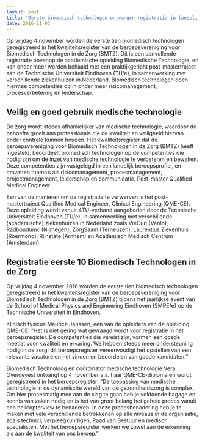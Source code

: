 ```yaml
---
layout: post
title: "Eerste biomedisch technologen ontvangen registratie in landelijk kwaliteitsregister"
date: 2016-11-03
---
```

Op vrijdag 4 november worden de eerste tien biomedisch technologen geregistreerd in het kwaliteitsregister van de beroepsvereniging voor Biomedisch Technologen in de Zorg (BMTZ). Dit is een aanvullende registratie bovenop de academische opleiding Biomedische Technologie, en kan onder meer worden behaald met een praktijkgericht post-mastertraject aan de Technische Universiteit Eindhoven (TU/e), in samenwerking met verschillende ziekenhuizen in Nederland. Biomedisch technologen doen hiermee competenties op in onder meer risicomanagement, procesverbetering en leiderschap.

## Veilig en goed gebruik medische technologie

De zorg wordt steeds afhankelijker van medische technologie, waardoor de behoefte groeit aan professionals die de kwaliteit en veiligheid hiervan onder controle kunnen houden. Het kwaliteitsregister dat de beroepsvereniging voor Biomedisch Technologen in de Zorg (BMTZ) heeft ingesteld, beoordeelt biomedisch technologen op de competenties die nodig zijn om de inzet van medische technologie te verbeteren en bewaken. Deze competenties zijn vastgelegd in een landelijk beroepsprofiel, en omvatten thema’s als risicomanagement, procesmanagement, projectmanagement, leiderschap en communicatie.
Post-master Qualified Medical Engineer

Een van de manieren om de registratie te verwerven is het post-mastertraject Qualified Medical Engineer, Clinical Engineering (QME-CE). Deze opleiding wordt vanuit 4TU-verband aangeboden door de Technische Universiteit Eindhoven (TU/e), in samenwerking met verschillende (academische) ziekenhuizen in Nederland zoals VieCuri (Venlo), Radboudumc (Nijmegen), ZorgSaam (Terneuzen), Laurentius Ziekenhuis (Roermond), Rijnstate (Arnhem) en Academisch Medisch Centrum (Amsterdam).

## Registratie eerste 10 Biomedisch Technologen in de Zorg

Op vrijdag 4 november 2016 worden de eerste tien biomedisch technologen geregistreerd in het kwaliteitsregister van de beroepsvereniging voor Biomedisch Technologen in de Zorg (BMTZ) tijdens het jaarlijkse event van de School of Medical Physics and Engineering Eindhoven (SMPE/e) op de Technische Universiteit in Eindhoven.

Klinisch fysicus Maurice Janssen, één van de opleiders van de opleiding QME-CE: “Het is niet gering wat gevraagd wordt voor registratie in het beroepsregister. De competenties die vereist zijn, vormen een goede meetlat voor kwaliteit en ervaring. We hebben steeds meer ondersteuning nodig in de zorg; dit beroepsregister vereenvoudigt het opstellen van een relevante vacature en het vinden en beoordelen van goede kandidaten.”

Biomedisch Technoloog en coördinator medische technologie Vera Overdevest ontvangt op 4 november a.s. haar QME-CE-diploma en wordt geregistreerd in het beroepsregister: “De toepassing van medische technologie in de dynamische wereld van de gezondheidszorg is complex. Om hier procesmatig mee aan de slag te gaan heb je voldoende bagage en kennis van zaken nodig en is het van groot belang het gehele proces vanuit een helicopterview te benaderen. In deze procesbenadering heb je te maken met vele verschillende betrokkenen op alle niveaus in de organisatie, zoals technici, verpleegkundigen, Raad van Bestuur en medisch specialisten. Met het beroepsregister werken we zowel aan de erkenning als aan de kwaliteit van ons beroep.”